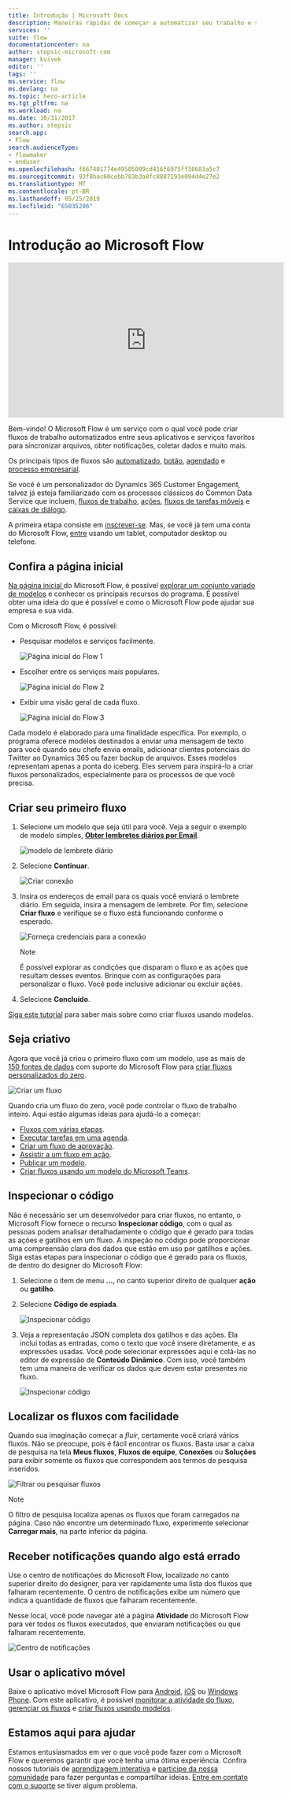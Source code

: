 ```yaml
---
title: Introdução | Microsoft Docs
description: Maneiras rápidas de começar a automatizar seu trabalho e sua vida com o Microsoft Flow
services: ''
suite: flow
documentationcenter: na
author: stepsic-microsoft-com
manager: kvivek
editor: ''
tags: ''
ms.service: flow
ms.devlang: na
ms.topic: hero-article
ms.tgt_pltfrm: na
ms.workload: na
ms.date: 10/31/2017
ms.author: stepsic
search.app:
- Flow
search.audienceType:
- flowmaker
- enduser
ms.openlocfilehash: f667401774e49505009cd416f6975ff38683a5c7
ms.sourcegitcommit: 93f8bac60cebb783b3a8fc8887193e094d4e27e2
ms.translationtype: MT
ms.contentlocale: pt-BR
ms.lasthandoff: 05/25/2019
ms.locfileid: "65035206"
---
```

# <a name="get-started-with-microsoft-flow"></a>Introdução ao Microsoft Flow #

<iframe width="560" height="315" src="https://www.youtube.com/embed/iMteXfAvDSE?list=PL8nfc9haGeb55I9wL9QnWyHp3ctU2_ThF" frameborder="0" allowfullscreen></iframe>

Bem-vindo! O Microsoft Flow é um serviço com o qual você pode criar fluxos de trabalho automatizados entre seus aplicativos e serviços favoritos para sincronizar arquivos, obter notificações, coletar dados e muito mais.

Os principais tipos de fluxos são [automatizado](get-started-logic-flow.md), [botão](introduction-to-button-flows.md), [agendado](run-scheduled-tasks.md) e [processo empresarial](business-process-flows-overview.md).

Se você é um personalizador do Dynamics 365 Customer Engagement, talvez já esteja familiarizado com os processos clássicos do Common Data Service que incluem, [fluxos de trabalho](configure-workflow-steps.md), [ações](create-actions.md), [fluxos de tarefas móveis](create-mobile-task-flow.md) e [caixas de diálogo](use-cds-for-apps-dialogs.md).

A primeira etapa consiste em [inscrever-se](sign-up-sign-in.md). Mas, se você já tem uma conta do Microsoft Flow, [entre](https://flow.microsoft.com/signin) usando um tablet, computador desktop ou telefone.

## <a name="check-out-the-start-page"></a>Confira a página inicial ##

[Na página inicial ](https://flow.microsoft.com) do Microsoft Flow, é possível [explorar um conjunto variado de modelos](https://flow.microsoft.com/templates) e conhecer os principais recursos do programa. É possível obter uma ideia do que é possível e como o Microsoft Flow pode ajudar sua empresa e sua vida.

Com o Microsoft Flow, é possível:

- Pesquisar modelos e serviços facilmente.

    ![Página inicial do Flow 1](./media/getting-started/flowhome1.png)

- Escolher entre os serviços mais populares.

    ![Página inicial do Flow 2](./media/getting-started/flowhome2.png)

- Exibir uma visão geral de cada fluxo.

    ![Página inicial do Flow 3](./media/getting-started/flowhome3.png)

Cada modelo é elaborado para uma finalidade específica. Por exemplo, o programa oferece modelos destinados a enviar uma mensagem de texto para você quando seu chefe envia emails, adicionar clientes potenciais do Twitter ao Dynamics 365 ou fazer backup de arquivos. Esses modelos representam apenas a ponta do iceberg. Eles servem para inspirá-lo a criar fluxos personalizados, especialmente para os processos de que você precisa.

## <a name="create-your-first-flow"></a>Criar seu primeiro fluxo ##

1. Selecione um modelo que seja útil para você. Veja a seguir o exemplo de modelo simples, [**Obter lembretes diários por Email**](https://flow.microsoft.com/galleries/public/templates/45a3399aa29345308f08b6db0a9c85b9/).

    ![modelo de lembrete diário](./media/getting-started/template-details.png)

1. Selecione **Continuar**.

    ![Criar conexão](./media/getting-started/create-connection.png)

1. Insira os endereços de email para os quais você enviará o lembrete diário. Em seguida, insira a mensagem de lembrete. Por fim, selecione **Criar fluxo** e verifique se o fluxo está funcionando conforme o esperado.

    ![Forneça credenciais para a conexão](./media/getting-started/configure-email-details.png)

    > [!NOTE]
    > É possível explorar as condições que disparam o fluxo e as ações que resultam desses eventos. Brinque com as configurações para personalizar o fluxo. Você pode inclusive adicionar ou excluir ações.

1. Selecione **Concluído**.

[Siga este tutorial](get-started-logic-template.md) para saber mais sobre como criar fluxos usando modelos.

## <a name="get-creative"></a>Seja criativo ##

Agora que você já criou o primeiro fluxo com um modelo, use as mais de [150 fontes de dados](https://flow.microsoft.com/connectors/) com suporte do Microsoft Flow para [criar fluxos personalizados do zero](get-started-logic-flow.md).

![Criar um fluxo](./media/getting-started/build-a-flow.png)

Quando cria um fluxo do zero, você pode controlar o fluxo de trabalho inteiro. Aqui estão algumas ideias para ajudá-lo a começar:

- [Fluxos com várias etapas](multi-step-logic-flow.md).
- [Executar tarefas em uma agenda](run-scheduled-tasks.md).
- [Criar um fluxo de aprovação](wait-for-approvals.md).
- [Assistir a um fluxo em ação](see-a-flow-run.md).
- [Publicar um modelo](publish-a-template.md).
- [Criar fluxos usando um modelo do Microsoft Teams](https://flow.microsoft.com/connectors/shared_teams/microsoft-teams/).


## <a name="peek-at-the-code"></a>Inspecionar o código

Não é necessário ser um desenvolvedor para criar fluxos, no entanto, o Microsoft Flow fornece o recurso **Inspecionar código**, com o qual as pessoas podem analisar detalhadamente o código que é gerado para todas as ações e gatilhos em um fluxo. A inspeção no código pode proporcionar uma compreensão clara dos dados que estão em uso por gatilhos e ações. Siga estas etapas para inspecionar o código que é gerado para os fluxos, de dentro do designer do Microsoft Flow: 

1. Selecione o item de menu **...**, no canto superior direito de qualquer **ação** ou **gatilho**. 
1. Selecione **Código de espiada**.

    ![Inspecionar código](media/getting-started/peek-code.png)

1. Veja a representação JSON completa dos gatilhos e das ações. Ela inclui todas as entradas, como o texto que você insere diretamente, e as expressões usadas. Você pode selecionar expressões aqui e colá-las no editor de expressão de **Conteúdo Dinâmico**. Com isso, você também tem uma maneira de verificar os dados que devem estar presentes no fluxo.

    ![Inspecionar código](media/getting-started/peek-code-details.png)
   

## <a name="find-your-flows-easily"></a>Localizar os fluxos com facilidade

Quando sua imaginação começar a *fluir*, certamente você criará vários fluxos. Não se preocupe, pois é fácil encontrar os fluxos. Basta usar a caixa de pesquisa na tela **Meus fluxos**, **Fluxos de equipe**, **Conexões** ou **Soluções** para exibir somente os fluxos que correspondem aos termos de pesquisa inseridos.

![Filtrar ou pesquisar fluxos](media/getting-started/filter-search-box.png)
 
> [!NOTE]
> O filtro de pesquisa localiza apenas os fluxos que foram carregados na página. Caso não encontre um determinado fluxo, experimente selecionar **Carregar mais**, na parte inferior da página.

## <a name="get-notifications-when-somethings-wrong"></a>Receber notificações quando algo está errado

Use o centro de notificações do Microsoft Flow, localizado no canto superior direito do designer, para ver rapidamente uma lista dos fluxos que falharam recentemente. O centro de notificações exibe um número que indica a quantidade de fluxos que falharam recentemente.

Nesse local, você pode navegar até a página **Atividade** do Microsoft Flow para ver todos os fluxos executados, que enviaram notificações ou que falharam recentemente.

![Centro de notificações](media/getting-started/notification-center.png)

## <a name="use-the-mobile-app"></a>Usar o aplicativo móvel ##

Baixe o aplicativo móvel Microsoft Flow para [Android](https://aka.ms/flowmobiledocsandroid), [iOS](https://aka.ms/flowmobiledocsios) ou [Windows Phone](https://aka.ms/flowmobilewindows). Com este aplicativo, é possível [monitorar a atividade do fluxo](mobile-monitor-activity.md), [gerenciar os fluxos](mobile-manage-flows.md) e [criar fluxos usando modelos](mobile-create-flow.md).

## <a name="were-here-to-help"></a>Estamos aqui para ajudar ##

Estamos entusiasmados em ver o que você pode fazer com o Microsoft Flow e queremos garantir que você tenha uma ótima experiência. Confira nossos tutoriais de [aprendizagem interativa](https://flow.microsoft.com/guided-learning/) e [participe da nossa comunidade](http://go.microsoft.com/fwlink/?LinkID=787467) para fazer perguntas e compartilhar ideias. [Entre em contato com o suporte](http://go.microsoft.com/fwlink/?LinkID=787479) se tiver algum problema.
